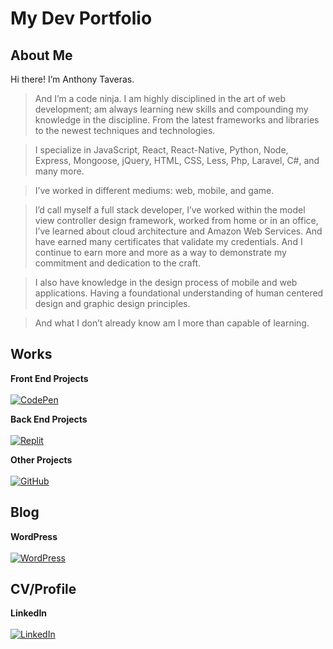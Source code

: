 # My Dev Portfolio
## About Me

Hi there! I’m Anthony Taveras.  

> And I’m a code ninja.  I am highly disciplined in the art of web development; am always learning new skills and compounding my knowledge in the discipline.  From the latest frameworks and libraries to the newest techniques and technologies.

> I specialize in JavaScript, React, React-Native, Python, Node, Express, Mongoose, jQuery, HTML, CSS, Less, Php, Laravel, C#, and many more.

> I’ve worked in different mediums: web, mobile, and game.

> I’d call myself a full stack developer, I’ve worked within the model view controller design framework, worked from home or in an office, I’ve learned about cloud architecture and Amazon Web Services.  And have earned many certificates that validate my credentials.  And I continue to earn more and more as a way to demonstrate my commitment and dedication to the craft.

> I also have knowledge in the design process of mobile and web applications.  Having a foundational understanding of human centered design and graphic design principles.

> And what I don’t already know am I more than capable of learning.

## Works

**Front End Projects**\
\
[![CodePen](https://bn1303files.storage.live.com/y4mXooaSlR4h0Zyic7CZr0CxZ2YE-4b1LeL2lSeSkhj4WUiOzQrej3sh9l7NFHZIqumb4gcS0uOiK5Kd67L4Qbr_TPeOVpKuhXqEcWOY_1jjERsO7XA_OwIny4wbmbCdwXlIgYzMpanjKIC06Bmg0H8DAgwQRw1650-NR4ROe_rwiPoiepE8bPdhY0h2sMQYY7p?width=288&height=180&cropmode=none)](https://codepen.io/command76)

**Back End Projects**\
\
[![Replit](https://bn1303files.storage.live.com/y4mB7QXVzdmH71PEHmySqzSGP72Wich2fvjQrYXuUl0dtKzHqUCLMnipllLtgDjBoQ_c3dxoy0z431ZHtHfYmT_YeIvozjOhztFIzW0RJpqdkj3ZxhO9qA87UTz8R480XDgOjxqu2vlc_aiGfL62ylGXC_TTe5Jm2h-veACJPVOv22PY9qd6TwjjbfFevr-oEN5?width=288&height=180&cropmode=none)](https://replit.com/@command76)

**Other Projects**\
\
[![GitHub](https://bn1303files.storage.live.com/y4mztcUno8XHLuFHl32taMpjN2VQYqJ3y3lBXQudzrnxmu1Wh0q9HdkytOLyyzLMn2FyL6U9MkIAv41f01OBVymjXjed1rYV5Q-WrDoJ4Ytpq-nVnPCFpugYiBEUOx7XxtYCgq-Mr5LqC9Z8_PEzQ2w4bT7z9cb-THVC3kcCGCq4xsgBmZUoYonmW8F849cvraM?width=288&height=180&cropmode=none)](https://github.com/command76)

## Blog
**WordPress**\
\
[![WordPress](https://bn1303files.storage.live.com/y4m77EkodHQ95KZo4j3DsYe7IlzwKSeBjEIYjSwWv6yUR1OFUB90WTboexbf4rZ7SEKlTwbvuAliS_-fVfUaeJ0IG5-oDFb-0ZDHrYuawv4CeL46tWWalqz8wWStA_6f8DasTB_yvcn1Kc86ofUyWndcujm7wkkGrRzLnKdS-f7IhEuuQlYTVZ8VkgxrZzSWw6N?width=288&height=180&cropmode=none)](https://command76.wordpress.com)

## CV/Profile
**LinkedIn**\
\
[![LinkedIn](https://bn1303files.storage.live.com/y4mXy5xwT4Y-B6bXL_LBAEl3MhnltTSHuKa38EoGKLrmxS235SqIlWRlvZhXiF90UUJitpRN-XfQ93wBeNvUZwnOiqIh_BuEZtwBqVHN1xCAtH7l9Am7wg1IheDrglJrpfrH5ZvRVSADrBRd5dvmCVD-NW6Gce2lOwQnyO3fJIH72OKZsAroGo5dsIsPs33iO7A?width=288&height=180&cropmode=none)](https://www.linkedin.com/in/anthony-taveras-87497034)
